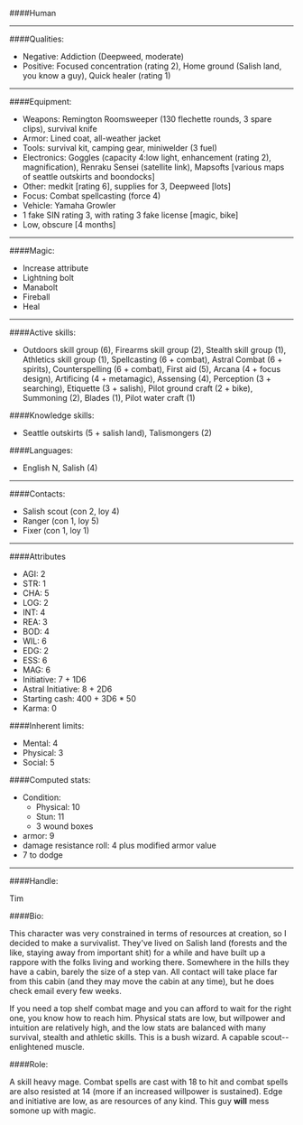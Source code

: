 ####Human
____
####Qualities:

- Negative: Addiction (Deepweed, moderate)
- Positive: Focused concentration (rating 2), Home ground (Salish land, you know a guy), Quick healer (rating 1)

____
####Equipment:

- Weapons: Remington Roomsweeper (130 flechette rounds, 3 spare clips), survival knife
- Armor: Lined coat, all-weather jacket
- Tools: survival kit, camping gear, miniwelder (3 fuel)
- Electronics: Goggles (capacity 4:low light, enhancement (rating 2), magnification), Renraku Sensei (satellite link), Mapsofts [various maps of seattle outskirts and boondocks]
- Other: medkit [rating 6], supplies for 3, Deepweed [lots]
- Focus: Combat spellcasting (force 4)
- Vehicle: Yamaha Growler
- 1 fake SIN rating 3, with rating 3 fake license [magic, bike]
- Low, obscure [4 months]

____
####Magic:

- Increase attribute
- Lightning bolt
- Manabolt
- Fireball
- Heal

____
####Active skills:

- Outdoors skill group (6), Firearms skill group (2), Stealth skill group (1), Athletics skill group (1), Spellcasting (6 + combat), Astral Combat (6 + spirits), Counterspelling (6 + combat), First aid (5), Arcana (4 + focus design), Artificing (4 + metamagic), Assensing (4), Perception (3 + searching), Etiquette (3 + salish), Pilot ground craft (2 + bike), Summoning (2), Blades (1), Pilot water craft (1)

####Knowledge skills:

- Seattle outskirts (5 + salish land), Talismongers (2)

####Languages:

- English N, Salish (4)

____
####Contacts:

- Salish scout (con 2, loy 4)
- Ranger (con 1, loy 5)
- Fixer (con 1, loy 1)

____
####Attributes

- AGI: 2
- STR: 1
- CHA: 5
- LOG: 2
- INT: 4
- REA: 3
- BOD: 4
- WIL: 6
- EDG: 2
- ESS: 6
- MAG: 6
- Initiative: 7 + 1D6
- Astral Initiative: 8 + 2D6
- Starting cash: 400 + 3D6 * 50
- Karma: 0

####Inherent limits:

- Mental: 4
- Physical: 3
- Social: 5

####Computed stats:

- Condition:
	- Physical: 10
	- Stun: 11
	- 3 wound boxes
- armor: 9
- damage resistance roll: 4 plus modified armor value
- 7 to dodge

____
####Handle:

Tim

####Bio:

This character was very constrained in terms of resources at creation, so I decided to make a survivalist. They've lived on Salish land (forests and the like, staying away from important shit) for a while and have built up a rappore with the folks living and working there. Somewhere in the hills they have a cabin, barely the size of a step van. All contact will take place far from this cabin (and they may move the cabin at any time), but he does check email every few weeks.

If you need a top shelf combat mage and you can afford to wait for the right one, you know how to reach him. Physical stats are low, but willpower and intuition are relatively high, and the low stats are balanced with many survival, stealth and athletic skills. This is a bush wizard. A capable scout--enlightened muscle.

####Role:

A skill heavy mage. Combat spells are cast with 18 to hit and combat spells are also resisted at 14 (more if an increased willpower is sustained). Edge and initiative are low, as are resources of any kind. This guy **will** mess somone up with magic. 
